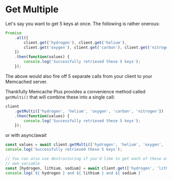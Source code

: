 # Get Multiple

Let's say you want to get 5 keys at once. The following is rather onerous:

```javascript
Promise
    .all([
        client.get('hydrogen'), client.get('helium'),
        client.get('oxygen'), client.get('carbon'), client.get('nitrogen')
    ])
    .then(function(values) {
        console.log('Successfully retrieved these 5 keys');
    });
```

The above would also fire off 5 separate calls from your client to your Memcached
server.

Thankfully Memcache Plus provides a convenience method called `getMulti()` that
will combine these into a single call:

```javascript
client
    .getMulti(['hydrogen', 'helium', 'oxygen', 'carbon', 'nitrogen'])
    .then(function(values) {
        console.log('Successfully retrieved these 5 keys');
    });
```

or with async/await

```javascript
const values = await client.getMulti(['hydrogen', 'helium', 'oxygen', 'carbon', 'nitrogen'])
console.log('Successfully retrieved these 5 keys');

// You can also use destructuring if you'd like to get each of these as their
// own variable
const [hydrogen, lithium, sodium] = await client.get(['hydrogen', 'lithium', 'sodium'])
console.log(`${ hydrogen } and ${ lithium } and ${ sodium }`
```
